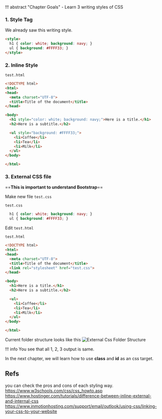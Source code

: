 !!! abstract "Chapter Goals"
    - Learn 3 writing styles of CSS

### 1. Style Tag

We already saw this writing style.

```html
<style>
  h1 { color: white; background: navy; }
  ul { background: #FFFF33; }
</style>
```

### 2. Inline Style
`test.html`
```html hl_lines="9 12"
<!DOCTYPE html>
<html>
<head>
  <meta charset="UTF-8">
  <title>Title of the document</title>
</head>

<body>
  <h1 style="color: white; background: navy;">Here is a title.</h1>
  <h2>Here is a subtitle.</h2>

  <ul style="background: #FFFF33;">
    <li>Coffee</li>
    <li>Tea</li>
    <li>Milk</li>
  </ul>
</body>

</html>
```

### 3. External CSS file
==**This is important to understand Bootstrap**==

Make new file `test.css`

`test.css`
```css
  h1 { color: white; background: navy; }
  ul { background: #FFFF33; }
```

Edit `test.html`

`test.html`
```html
<!DOCTYPE html>
<html>
<head>
  <meta charset="UTF-8">
  <title>Title of the document</title>
  <link rel="stylesheet" href="test.css">
</head>

<body>
  <h1>Here is a title.</h1>
  <h2>Here is a subtitle.</h2>

  <ul>
    <li>Coffee</li>
    <li>Tea</li>
    <li>Milk</li>
  </ul>
</body>

</html>
```

Current folder structure looks like this
![External Css Folder Structure](https://storage.googleapis.com/coderhackers-assets/the-complete-webdev-with-rails-2020/css-guide/external-css-folder.png)

!!! info
    You see that all 1, 2, 3 output is same.


In the next chapter, we will learn how to use **class** and **id** as an css target.


## Refs
you can check the pros and cons of each styling way.
https://www.w3schools.com/css/css_howto.asp
https://www.hostinger.com/tutorials/difference-between-inline-external-and-internal-css
https://www.inmotionhosting.com/support/email/outlook/using-css/linking-your-css-to-your-website